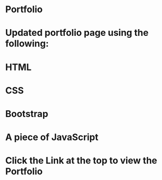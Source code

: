 # Portfolio

# Updated portfolio page using the following:
# HTML 
# CSS 
# Bootstrap 
# A piece of JavaScript

# Click the Link at the top to view the Portfolio